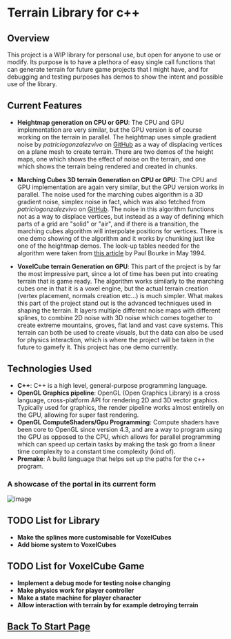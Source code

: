 
# Terrain Library for c++

## Overview
This project is a WIP library for personal use, but open for anyone to use or modify. Its purpose is to have a plethora of easy single call functions that can generate terrain for future game projects that I might have, and for debugging and testing purposes has demos to show the intent and possible use of the library.

## Current Features
- **Heightmap generation on CPU or GPU**: The CPU and GPU implementation are very similar, but the GPU version is of course working on the terrain in parallel. The heightmap uses simple gradient noise by
*patriciogonzalezvivo* on [GitHub](https://gist.github.com/patriciogonzalezvivo/670c22f3966e662d2f83) as a way of displacing vertices on a plane mesh to create terrain. There are two demos of the height maps, one which shows the effect of noise on the terrain, and one which shows the terrain being rendered and created in chunks.

- **Marching Cubes 3D terrain Generation on CPU or GPU**: The CPU and GPU implementation are again very similar, but the GPU version works in parallel. The noise used for the marching cubes algorithm is a 3D gradient noise, simplex noise in fact, which was also fetched from *patriciogonzalezvivo* on [GitHub](https://gist.github.com/patriciogonzalezvivo/670c22f3966e662d2f83). The noise in this algorithm functions not as a way to displace vertices, but instead as a way of defining which parts of a grid are "solid" or "air", and if there is a transition, the marching cubes algorithm will interpolate positions for vertices. There is one demo showing of the algorithm and it works by chunking just like one of the heightmap demos. The look-up tables needed for the algorithm were taken from [this article](https://paulbourke.net/geometry/polygonise/) by Paul Bourke in May 1994. 

- **VoxelCube terrain Generation on GPU**: This part of the project is by far the most impressive part, since a lot of time has been put into creating terrain that is game ready. The algorithm works similarly to the marching cubes one in that it is a voxel engine, but the actual terrain creation (vertex placement, normals creation etc...) is much simpler. What makes this part of the project stand out is the advanced techniques used in shaping the terrain. It layers multiple different noise maps with different splines, to combine 2D noise with 3D noise which comes together to create extreme mountains, groves, flat land and vast cave systems. This terrain can both be used to create visuals, but the data can also be used for physics interaction, which is where the project will be taken in the future to gamefy it. This project has one demo currently.

## Technologies Used
- **C++**: C++ is a high level, general-purpose programming language.
- **OpenGL Graphics pipeline**: OpenGL (Open Graphics Library) is a cross language, cross-platform API for rendering 2D and 3D vector graphics. Typically used for graphics, the render pipeline works almost entirelly on the GPU, allowing for super fast rendering.
- **OpenGL ComputeShaders/Gpu Programming**: Compute shaders have been core to OpenGL since version 4.3, and are a way to program using the GPU as opposed to the CPU, which allows for parallel programming which can speed up certain tasks by making the task go from a linear time complexity to a constant time complexity (kind of).
- **Premake**: A build language that helps set up the paths for the c++ program. 
### A showcase of the portal in its current form
![image](../../images/Portal/PortalGif.gif)


## TODO List for Library
- **Make the splines more customisable for VoxelCubes**
- **Add biome system to VoxelCubes** 

## TODO List for VoxelCube Game
- **Implement a debug mode for testing noise changing**
- **Make physics work for player controller**
- **Make a state machine for player character**
- **Allow interaction with terrain by for example detroying terrain**

## [Back To Start Page](/)

